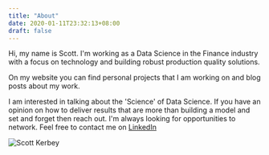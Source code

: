 ```yaml
---
title: "About"
date: 2020-01-11T23:32:13+08:00
draft: false
---
```


Hi, my name is Scott. I'm working as a Data Science in the Finance industry with a focus on technology and building robust production quality solutions.

On my website you can find personal projects that I am working on and blog posts about my work.

I am interested in talking about the 'Science' of Data Science. If you have an opinion on how to deliver results that are more than building a model and set and forget then reach out. I'm always looking for opportunities to network. 
Feel free to contact me on [LinkedIn](https://www.linkedin.com/in/scott-kerbey-a7ab7170/ "LinkedIn: Scott Kerbey")

![Scott Kerbey](/img/bromo.jpg "Scott Kerbey")

